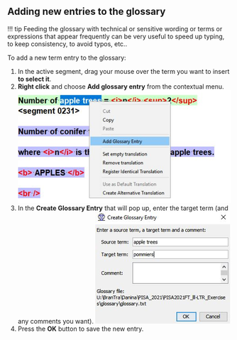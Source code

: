 ## Adding new entries to the glossary

!!! tip 
    Feeding the glossary with technical or sensitive wording or terms or expressions that appear frequently can be very useful to speed up typing, to keep consistency, to avoid typos, etc.. 

To add a new term entry to the glossary:

  1. In the active segment, drag your mouse over the term you want to insert **to select it**.
  2. **Right click** and choose **Add glossary entry** from the contextual menu.
	![](../_assets/img/22_add_glossary_entry.jpg)
  3. In the **Create Glossary Entry** that will pop up, enter the target term (and any comments you want).
	![](../_assets/img/23_glossary_term.jpg)
  4. Press the **OK** button to save the new entry.